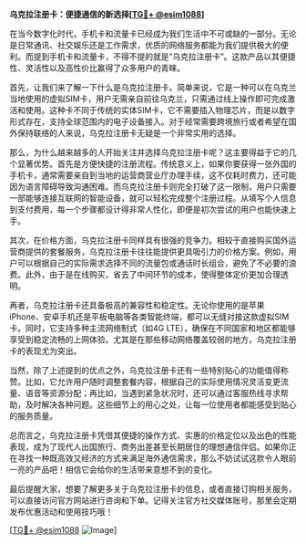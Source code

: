 **乌克拉注册卡：便捷通信的新选择[[TG💪+ @esim1088](https://t.me/s/esim1088)]**

在当今数字化时代，手机卡和流量卡已经成为我们生活中不可或缺的一部分。无论是日常通讯、社交娱乐还是工作需求，优质的网络服务都能为我们提供极大的便利。而提到手机卡和流量卡，不得不提的就是“乌克拉注册卡”。这款产品以其便捷性、灵活性以及高性价比赢得了众多用户的青睐。

首先，让我们来了解一下什么是乌克拉注册卡。简单来说，它是一种可以在乌克兰当地使用的虚拟SIM卡，用户无需亲自前往乌克兰，只需通过线上操作即可完成激活和使用。这种卡不同于传统的实体SIM卡，它不需要插入物理芯片，而是以数字形式存在，支持全球范围内的电子设备接入。对于经常需要跨境旅行或者希望在国外保持联络的人来说，乌克拉注册卡无疑是一个非常实用的选择。

那么，为什么越来越多的人开始关注并选择乌克拉注册卡呢？这主要得益于它的几个显著优势。首先是方便快捷的注册流程。传统意义上，如果你要获得一张外国的手机卡，通常需要亲自到当地的运营商营业厅办理手续，这不仅耗时费力，还可能因为语言障碍导致沟通困难。而乌克拉注册卡则完全打破了这一限制，用户只需要一部能够连接互联网的智能设备，就可以轻松完成整个注册过程。从填写个人信息到支付费用，每一个步骤都设计得非常人性化，即便是初次尝试的用户也能快速上手。

其次，在价格方面，乌克拉注册卡同样具有很强的竞争力。相较于直接购买国外运营商提供的套餐服务，乌克拉注册卡往往能提供更具吸引力的价格方案。例如，用户可以根据自己的实际需求选择不同的流量包或通话时长组合，避免了不必要的浪费。此外，由于是在线购买，省去了中间环节的成本，使得整体定价更加合理透明。

再者，乌克拉注册卡还具备极高的兼容性和稳定性。无论你使用的是苹果iPhone、安卓手机还是平板电脑等各类智能终端，都可以无缝对接这款虚拟SIM卡。同时，它支持多种主流网络制式（如4G LTE），确保在不同国家和地区都能够享受到稳定流畅的上网体验。尤其是在那些移动网络覆盖较弱的地方，乌克拉注册卡的表现尤为突出。

当然，除了上述提到的优点之外，乌克拉注册卡还有一些特别贴心的功能值得称赞。比如，它允许用户随时调整套餐内容，根据自己的实际使用情况灵活变更流量、语音等资源分配；再比如，当遇到紧急状况时，还可以通过客服热线寻求帮助，及时解决各种问题。这些细节上的用心之处，让每一位使用者都能感受到贴心的服务质量。

总而言之，乌克拉注册卡凭借其便捷的操作方式、实惠的价格定位以及出色的性能表现，成为了现代人出国旅行、商务出差甚至长期居住的理想通信伴侣。如果你正在寻找一种既高效又经济的方式来满足海外通信需求，那么不妨试试这款令人眼前一亮的产品吧！相信它会给你的生活带来意想不到的变化。

最后提醒大家，想要了解更多关于乌克拉注册卡的信息，或者直接订购相关服务，可以直接访问官方网站进行咨询和下单。记得关注官方社交媒体账号，那里会定期发布优惠活动和使用技巧哦！

[[TG💪+ @esim1088](https://t.me/s/esim1088) ![Image](https://i.postimg.cc/4NQfJmqS/Snipaste-2025-05-13-00-14-12.png)]
